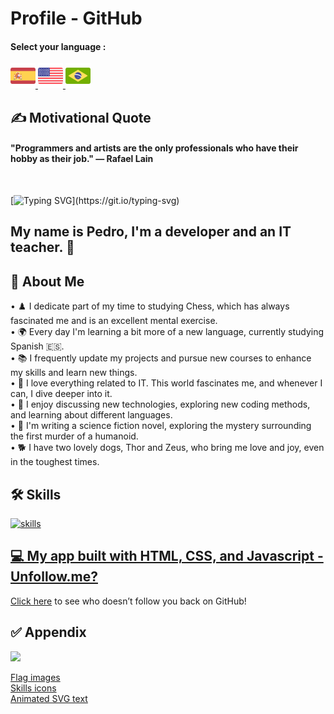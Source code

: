 # Profile - GitHub

#### Select your language :

<a href="README.es.md">
    <img src="espanha.png" alt="Spain Flag" style="width: 40px;">
</a>
<a href="README.en.md">
    <img src="estadosunidos.png" alt="United States Flag" style="width: 40px;">
</a>
<a href="README.md">
    <img src="brasil.png" alt="Brazil Flag" style="width: 40px;">
</a>


## ✍️ Motivational Quote
<div>
    <h4>"Programmers and artists are the only professionals who have their hobby as their job." — Rafael Lain</h4><br>
</div>

[![Typing SVG](https://readme-typing-svg.demolab.com?font=Fira+Code&size=35&pause=1000&color=D3D3D3&width=435&lines=Hi%2C+Welcome!!!)](https://git.io/typing-svg)
## My name is Pedro, I'm a developer and an IT teacher. 🖖


## 🚀 About Me


• ♟️ I dedicate part of my time to studying Chess, which has always fascinated me and is an excellent mental exercise. <br> 
• 🌍 Every day I'm learning a bit more of a new language, currently studying Spanish 🇪🇸. <br>
• 📚 I frequently update my projects and pursue new courses to enhance my skills and learn new things.<br> 
• 💖 I love everything related to IT. This world fascinates me, and whenever I can, I dive deeper into it.<br>
• 💬 I enjoy discussing new technologies, exploring new coding methods, and learning about different languages. <br>
• 📖 I'm writing a science fiction novel, exploring the mystery surrounding the first murder of a humanoid. <br>
• 🐕 I have two lovely dogs, Thor and Zeus, who bring me love and joy, even in the toughest times. <br>


## 🛠 Skills
<a href="https://skillicons.dev"> <img src="https://skillicons.dev/icons?i=py,js,php,java,c,vue,react,laravel,jquery,bootstrap,sass,mysql,sqlite,git,github,vscode,postman,cypress,html,css,nodejs,npm" alt="skills"/>


## 💻 My app built with HTML, CSS, and Javascript - Unfollow.me?
[Click here](https://pedrordcampos.github.io/unfollowme/) to see who doesn’t follow you back on GitHub! 


## ✅ Appendix

[![](https://visitcount.itsvg.in/api?id=pedrordcampos&label=Visitors&color=0&icon=4&pretty=false)](https://visitcount.itsvg.in)

[Flag images](https://br.freepik.com)<br>
[Skills icons](https://skillicons.dev)<br>
[Animated SVG text](https://readme-typing-svg.demolab.com/demo/)
